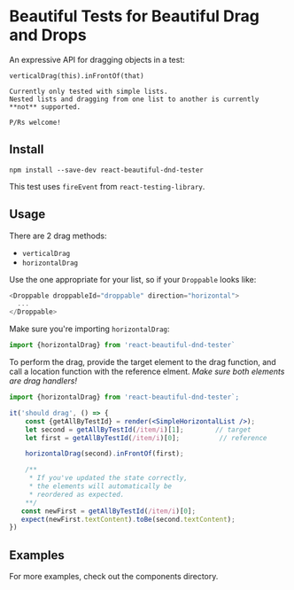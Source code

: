 # Beautiful Tests for Beautiful Drag and Drops

An expressive API for dragging objects in a test:

`verticalDrag(this).inFrontOf(that)`

```
Currently only tested with simple lists.
Nested lists and dragging from one list to another is currently **not** supported.

P/Rs welcome!
```

## Install

`npm install --save-dev react-beautiful-dnd-tester`

This test uses `fireEvent` from `react-testing-library`.

## Usage

There are 2 drag methods:

- `verticalDrag`
- `horizontalDrag`

Use the one appropriate for your list, so if your `Droppable` looks like:

```javascript
<Droppable droppableId="droppable" direction="horizontal">
  ...
</Droppable>
```

Make sure you're importing `horizontalDrag`:

```javascript
import {horizontalDrag} from 'react-beautiful-dnd-tester`
```

To perform the drag, provide the target element to the drag function, and call a
location function with the reference elment. _Make sure both elements are drag
handlers!_

```jsx
import {horizontalDrag} from 'react-beautiful-dnd-tester`;

it('should drag', () => {
    const {getAllByTestId} = render(<SimpleHorizontalList />);
    let second = getAllByTestId(/item/i)[1];        // target
    let first = getAllByTestId(/item/i)[0];          // reference

    horizontalDrag(second).inFrontOf(first);

    /**
     * If you've updated the state correctly,
     * the elements will automatically be
     * reordered as expected.
    **/
   const newFirst = getAllByTestId(/item/i)[0];
   expect(newFirst.textContent).toBe(second.textContent);
})
```

## Examples

For more examples, check out the components directory.

